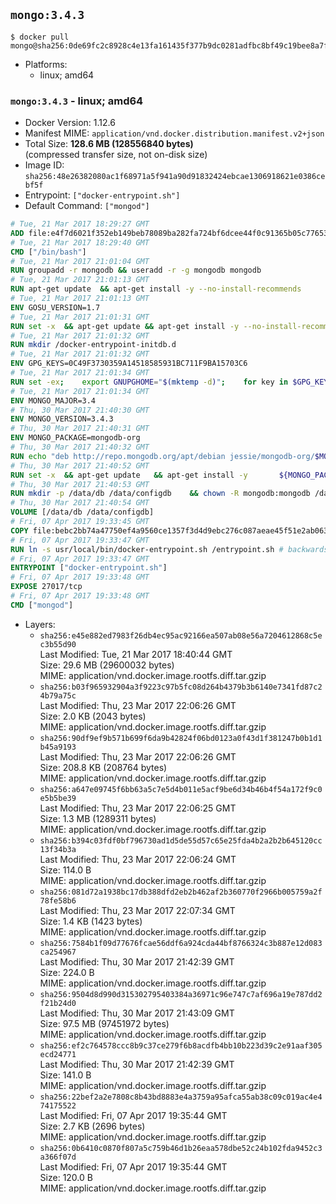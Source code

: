 ## `mongo:3.4.3`

```console
$ docker pull mongo@sha256:0de69fc2c8928c4e13fa161435f377b9dc0281adfbc8bf49c19bee8a7fafa075
```

-	Platforms:
	-	linux; amd64

### `mongo:3.4.3` - linux; amd64

-	Docker Version: 1.12.6
-	Manifest MIME: `application/vnd.docker.distribution.manifest.v2+json`
-	Total Size: **128.6 MB (128556840 bytes)**  
	(compressed transfer size, not on-disk size)
-	Image ID: `sha256:48e26382080ac1f68971a5f941a90d91832424ebcae1306918621e0386cebf5f`
-	Entrypoint: `["docker-entrypoint.sh"]`
-	Default Command: `["mongod"]`

```dockerfile
# Tue, 21 Mar 2017 18:29:27 GMT
ADD file:e4f7d6021f352eb149beb78089ba282fa724bf6dcee44f0c91365b05c77653ee in / 
# Tue, 21 Mar 2017 18:29:40 GMT
CMD ["/bin/bash"]
# Tue, 21 Mar 2017 21:01:04 GMT
RUN groupadd -r mongodb && useradd -r -g mongodb mongodb
# Tue, 21 Mar 2017 21:01:13 GMT
RUN apt-get update 	&& apt-get install -y --no-install-recommends 		jq 		numactl 	&& rm -rf /var/lib/apt/lists/*
# Tue, 21 Mar 2017 21:01:13 GMT
ENV GOSU_VERSION=1.7
# Tue, 21 Mar 2017 21:01:31 GMT
RUN set -x 	&& apt-get update && apt-get install -y --no-install-recommends ca-certificates wget && rm -rf /var/lib/apt/lists/* 	&& wget -O /usr/local/bin/gosu "https://github.com/tianon/gosu/releases/download/$GOSU_VERSION/gosu-$(dpkg --print-architecture)" 	&& wget -O /usr/local/bin/gosu.asc "https://github.com/tianon/gosu/releases/download/$GOSU_VERSION/gosu-$(dpkg --print-architecture).asc" 	&& export GNUPGHOME="$(mktemp -d)" 	&& gpg --keyserver ha.pool.sks-keyservers.net --recv-keys B42F6819007F00F88E364FD4036A9C25BF357DD4 	&& gpg --batch --verify /usr/local/bin/gosu.asc /usr/local/bin/gosu 	&& rm -r "$GNUPGHOME" /usr/local/bin/gosu.asc 	&& chmod +x /usr/local/bin/gosu 	&& gosu nobody true 	&& apt-get purge -y --auto-remove ca-certificates wget
# Tue, 21 Mar 2017 21:01:32 GMT
RUN mkdir /docker-entrypoint-initdb.d
# Tue, 21 Mar 2017 21:01:32 GMT
ENV GPG_KEYS=0C49F3730359A14518585931BC711F9BA15703C6
# Tue, 21 Mar 2017 21:01:34 GMT
RUN set -ex; 	export GNUPGHOME="$(mktemp -d)"; 	for key in $GPG_KEYS; do 		gpg --keyserver ha.pool.sks-keyservers.net --recv-keys "$key"; 	done; 	gpg --export $GPG_KEYS > /etc/apt/trusted.gpg.d/mongodb.gpg; 	rm -r "$GNUPGHOME"; 	apt-key list
# Tue, 21 Mar 2017 21:01:34 GMT
ENV MONGO_MAJOR=3.4
# Thu, 30 Mar 2017 21:40:30 GMT
ENV MONGO_VERSION=3.4.3
# Thu, 30 Mar 2017 21:40:31 GMT
ENV MONGO_PACKAGE=mongodb-org
# Thu, 30 Mar 2017 21:40:32 GMT
RUN echo "deb http://repo.mongodb.org/apt/debian jessie/mongodb-org/$MONGO_MAJOR main" > /etc/apt/sources.list.d/mongodb-org.list
# Thu, 30 Mar 2017 21:40:52 GMT
RUN set -x 	&& apt-get update 	&& apt-get install -y 		${MONGO_PACKAGE}=$MONGO_VERSION 		${MONGO_PACKAGE}-server=$MONGO_VERSION 		${MONGO_PACKAGE}-shell=$MONGO_VERSION 		${MONGO_PACKAGE}-mongos=$MONGO_VERSION 		${MONGO_PACKAGE}-tools=$MONGO_VERSION 	&& rm -rf /var/lib/apt/lists/* 	&& rm -rf /var/lib/mongodb 	&& mv /etc/mongod.conf /etc/mongod.conf.orig
# Thu, 30 Mar 2017 21:40:53 GMT
RUN mkdir -p /data/db /data/configdb 	&& chown -R mongodb:mongodb /data/db /data/configdb
# Thu, 30 Mar 2017 21:40:54 GMT
VOLUME [/data/db /data/configdb]
# Fri, 07 Apr 2017 19:33:45 GMT
COPY file:bebc2bb74a47750ef4a9560ce1357f3d4d9ebc276c087aeae45f51e2ab063757 in /usr/local/bin/ 
# Fri, 07 Apr 2017 19:33:47 GMT
RUN ln -s usr/local/bin/docker-entrypoint.sh /entrypoint.sh # backwards compat
# Fri, 07 Apr 2017 19:33:47 GMT
ENTRYPOINT ["docker-entrypoint.sh"]
# Fri, 07 Apr 2017 19:33:48 GMT
EXPOSE 27017/tcp
# Fri, 07 Apr 2017 19:33:48 GMT
CMD ["mongod"]
```

-	Layers:
	-	`sha256:e45e882ed7983f26db4ec95ac92166ea507ab08e56a7204612868c5ec3b55d90`  
		Last Modified: Tue, 21 Mar 2017 18:40:44 GMT  
		Size: 29.6 MB (29600032 bytes)  
		MIME: application/vnd.docker.image.rootfs.diff.tar.gzip
	-	`sha256:b03f965932904a3f9223c97b5fc08d264b4379b3b6140e7341fd87c24b79a75c`  
		Last Modified: Thu, 23 Mar 2017 22:06:26 GMT  
		Size: 2.0 KB (2043 bytes)  
		MIME: application/vnd.docker.image.rootfs.diff.tar.gzip
	-	`sha256:90df9ef9b571b699f6da9b42824f06bd0123a0f43d1f381247b0b1d1b45a9193`  
		Last Modified: Thu, 23 Mar 2017 22:06:26 GMT  
		Size: 208.8 KB (208764 bytes)  
		MIME: application/vnd.docker.image.rootfs.diff.tar.gzip
	-	`sha256:a647e09745f6bb63a5c7e5d4b011e5acf9be6d34b46b4f54a172f9c0e5b5be39`  
		Last Modified: Thu, 23 Mar 2017 22:06:25 GMT  
		Size: 1.3 MB (1289311 bytes)  
		MIME: application/vnd.docker.image.rootfs.diff.tar.gzip
	-	`sha256:b394c03fdf0bf796730ad1d5de55d57c65e25fda4b2a2b2b645120cc13f34b3a`  
		Last Modified: Thu, 23 Mar 2017 22:06:24 GMT  
		Size: 114.0 B  
		MIME: application/vnd.docker.image.rootfs.diff.tar.gzip
	-	`sha256:081d72a1938bc17db388dfd2eb2b462af2b360770f2966b005759a2f78fe58b6`  
		Last Modified: Thu, 23 Mar 2017 22:07:34 GMT  
		Size: 1.4 KB (1423 bytes)  
		MIME: application/vnd.docker.image.rootfs.diff.tar.gzip
	-	`sha256:7584b1f09d77676fcae56ddf6a924cda44bf8766324c3b887e12d083ca254967`  
		Last Modified: Thu, 30 Mar 2017 21:42:39 GMT  
		Size: 224.0 B  
		MIME: application/vnd.docker.image.rootfs.diff.tar.gzip
	-	`sha256:9504d8d990d315302795403384a36971c96e747c7af696a19e787dd2f21b24d0`  
		Last Modified: Thu, 30 Mar 2017 21:43:09 GMT  
		Size: 97.5 MB (97451972 bytes)  
		MIME: application/vnd.docker.image.rootfs.diff.tar.gzip
	-	`sha256:ef2c764578ccc8b9c37ce279f6b8acdfb4bb10b223d39c2e91aaf305ecd24771`  
		Last Modified: Thu, 30 Mar 2017 21:42:39 GMT  
		Size: 141.0 B  
		MIME: application/vnd.docker.image.rootfs.diff.tar.gzip
	-	`sha256:22bef2a2e7808c8b43bd8883e4a3759a95afca55ab38c09c019ac4e474175522`  
		Last Modified: Fri, 07 Apr 2017 19:35:44 GMT  
		Size: 2.7 KB (2696 bytes)  
		MIME: application/vnd.docker.image.rootfs.diff.tar.gzip
	-	`sha256:0b6410c0870f807a5c759b46d1b26eaa578dbe52c24b102fda9452c3a366f07d`  
		Last Modified: Fri, 07 Apr 2017 19:35:44 GMT  
		Size: 120.0 B  
		MIME: application/vnd.docker.image.rootfs.diff.tar.gzip
